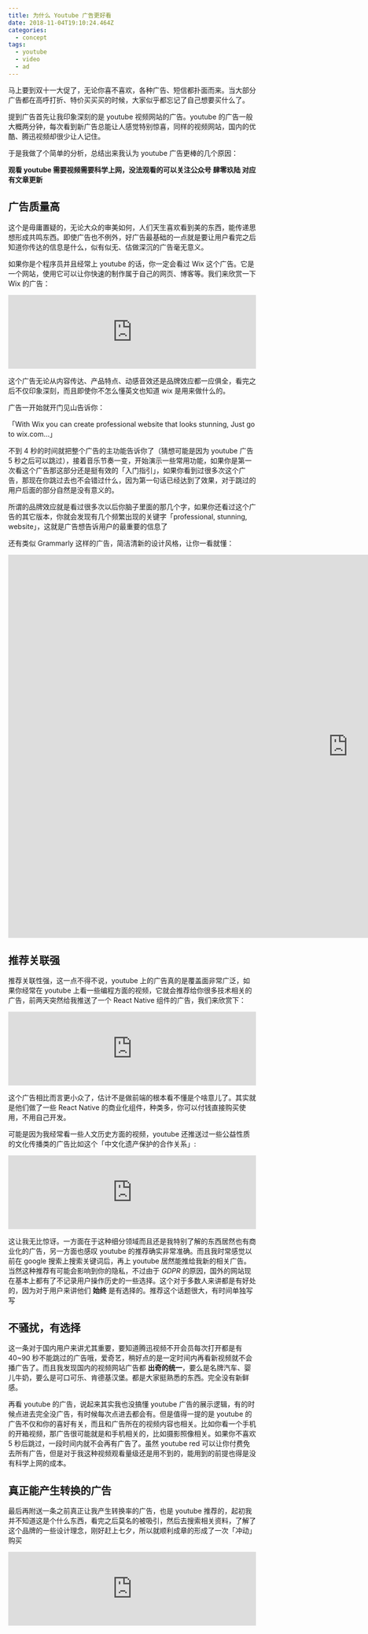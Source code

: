 ```yaml
---
title: 为什么 Youtube 广告更好看
date: 2018-11-04T19:10:24.464Z
categories:
  - concept
tags:
  - youtube
  - video
  - ad
---
```


马上要到双十一大促了，无论你喜不喜欢，各种广告、短信都扑面而来。当大部分广告都在高呼打折、特价买买买的时候，大家似乎都忘记了自己想要买什么了。

提到广告首先让我印象深刻的是 youtube 视频网站的广告。youtube 的广告一般大概两分钟，每次看到新广告总能让人感觉特别惊喜，同样的视频网站，国内的优酷、腾迅视频却很少让人记住。

于是我做了个简单的分析，总结出来我认为 youtube 广告更棒的几个原因：

**观看 youtube 需要视频需要科学上网，没法观看的可以关注公众号 肆零玖陆 对应有文章更新**

## 广告质量高

这个是毋庸置疑的，无论大众的审美如何，人们天生喜欢看到美的东西，能传递思想形成共鸣东西。即使广告也不例外，好广告最基础的一点就是要让用户看完之后知道你传达的信息是什么，似有似无、估做深沉的广告毫无意义。

如果你是个程序员并且经常上 youtube 的话，你一定会看过 Wix 这个广告。它是一个网站，使用它可以让你快速的制作属于自己的网页、博客等。我们来欣赏一下 Wix 的广告：

<p class="video-wrap">
<iframe width="100%" src="https://www.youtube.com/embed/Fueho8FMaZ8" frameborder="0" allow="accelerometer; autoplay; encrypted-media; gyroscope; picture-in-picture" allowfullscreen></iframe>
</p>

这个广告无论从内容传达、产品特点、动感音效还是品牌效应都一应俱全，看完之后不仅印象深刻，而且即使你不怎么懂英文也知道 wix 是用来做什么的。

广告一开始就开门见山告诉你：

「With Wix you can create professional website that looks stunning, Just go to wix.com…」

不到 4 秒的时间就把整个广告的主功能告诉你了（猜想可能是因为 youtube 广告 5 秒之后可以跳过），接着音乐节奏一变，开始演示一些常用功能，如果你是第一次看这个广告那这部分还是挺有效的「入门指引」，如果你看到过很多次这个广告，那现在你跳过去也不会错过什么，因为第一句话已经达到了效果，对于跳过的用户后面的部分自然是没有意义的。

所谓的品牌效应就是看过很多次以后你脑子里面的那几个字，如果你还看过这个广告的其它版本，你就会发现有几个频繁出现的关键字「professional, stunning, website」，这就是广告想告诉用户的最重要的信息了

还有类似 Grammarly 这样的广告，简洁清新的设计风格，让你一看就懂：

<p class="video-wrap">
<iframe width="1382" height="779" src="https://www.youtube.com/embed/15NXrnyT2HM" frameborder="0" allow="accelerometer; autoplay; encrypted-media; gyroscope; picture-in-picture" allowfullscreen></iframe>
</p>

## 推荐关联强

推荐关联性强，这一点不得不说，youtube 上的广告真的是覆盖面非常广泛，如果你经常在 youtube 上看一些编程方面的视频，它就会推荐给你很多技术相关的广告，前两天突然给我推送了一个 React Native 组件的广告，我们来欣赏下：

<p class="video-wrap">
<iframe width="100%" src="https://www.youtube.com/embed/g13hxWfSisY" frameborder="0" allow="accelerometer; autoplay; encrypted-media; gyroscope; picture-in-picture" allowfullscreen></iframe>
</p>

这个广告相比而言更小众了，估计不是做前端的根本看不懂是个啥意儿了。其实就是他们做了一些 React Native 的商业化组件，种类多，你可以付钱直接购买使用，不用自己开发。

可能是因为我经常看一些人文历史方面的视频，youtube 还推送过一些公益性质的文化传播类的广告比如这个「中文化遗产保护的合作关系」:

<p class="video-wrap">
<iframe width="100%" src="https://www.youtube.com/embed/0tSTRc0Rsn4" frameborder="0" allow="accelerometer; autoplay; encrypted-media; gyroscope; picture-in-picture" allowfullscreen></iframe>
</p>

这让我无比惊讶。一方面在于这种细分领域而且还是我特别了解的东西居然也有商业化的广告，另一方面也感叹 youtube 的推荐确实非常准确。而且我时常感觉以前在 google 搜索上搜索关键词后，再上 youtube 居然能推给我新的相关广告。当然这种推荐有可能会影响到你的隐私，不过由于 *GDPR* 的原因，国外的网站现在基本上都有了不记录用户操作历史的一些选择。这个对于多数人来讲都是有好处的，因为对于用户来讲他们 **始终** 是有选择的。推荐这个话题很大，有时间单独写写

## 不骚扰，有选择

这一条对于国内用户来讲尤其重要，要知道腾迅视频不开会员每次打开都是有 40\~90 秒不能跳过的广告哦，爱奇艺，稍好点的是一定时间内再看新视频就不会播广告了。而且我发现国内的视频网站广告都 **出奇的统一**，要么是名牌汽车、婴儿牛奶，要么是可口可乐、肯德基汉堡。都是大家挺熟悉的东西。完全没有新鲜感。

再看 youtube 的广告，说起来其实我也没搞懂 youtube 广告的展示逻辑，有的时候点进去完全没广告，有时候每次点进去都会有。但是值得一提的是 youtube 的广告不仅和你的喜好有关，而且和广告所在的视频内容也相关。比如你看一个手机的开箱视频，那广告很可能就是和手机相关的，比如摄影照像相关。如果你不喜欢 5 秒后跳过，一段时间内就不会再有广告了。虽然 youtube red 可以让你付费免去所有广告，但是对于我这种视频观看量级还是用不到的，能用到的前提也得是没有科学上网的成本。

## 真正能产生转换的广告

最后再附送一条之前真正让我产生转换率的广告，也是 youtube 推荐的，起初我并不知道这是个什么东西，看完之后莫名的被吸引，然后去搜索相关资料，了解了这个品牌的一些设计理念，刚好赶上七夕，所以就顺利成章的形成了一次「冲动」购买

<p class="video-wrap">
<iframe width="100%" src="https://www.youtube.com/embed/PGmEERI3vTE" frameborder="0" allow="accelerometer; autoplay; encrypted-media; gyroscope; picture-in-picture" allowfullscreen></iframe>
</p>
